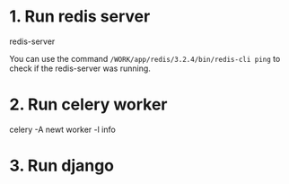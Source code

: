 # 1. Run redis server  
redis-server 

You can use the command `/WORK/app/redis/3.2.4/bin/redis-cli ping` to check if the redis-server was running.

# 2. Run celery worker
celery -A newt worker -l info 
# 3. Run django 

